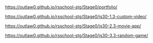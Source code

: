 https://outlaw0.github.io/rsschool-stg/Stage0/portfolio/

https://outlaw0.github.io/rsschool-stg/Stage0/js30-1.3-custom-video/

https://outlaw0.github.io/rsschool-stg/Stage0/js30-2.3-movie-app/

https://outlaw0.github.io/rsschool-stg/Stage0/js30-3.3-random-game/
